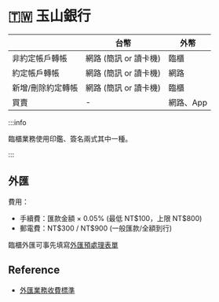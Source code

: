 # 🇹🇼 玉山銀行

|                   | 台幣                  | 外幣      |
| ----------------- | --------------------- | --------- |
| 非約定帳戶轉帳    | 網路 (簡訊 or 讀卡機) | 臨櫃      |
| 約定帳戶轉帳      | 網路 (簡訊 or 讀卡機) | 網路      |
| 新增/刪除約定轉帳 | 網路 (簡訊 or 讀卡機) | 臨櫃      |
| 買賣              | -                     | 網路、App |

:::info

臨櫃業務使用印鑑、簽名兩式其中一種。

:::

## 外匯

費用：

- 手續費：匯款金額 × 0.05% (最低 NT\$100，上限 NT\$800)
- 郵電費：NT\$300 / NT\$900 (一般匯款/全額到行)

臨櫃外匯可事先填寫[外匯預處理表單](https://www.esunbank.com.tw/s/iExchange/BeneficiaryContent.aspx)

## Reference

- [外匯業務收費標準](https://www.esunbank.com/zh-tw/about/announcement/announcement?i=4Y_VIOBqXUKN9YKrEvU2eQ)
